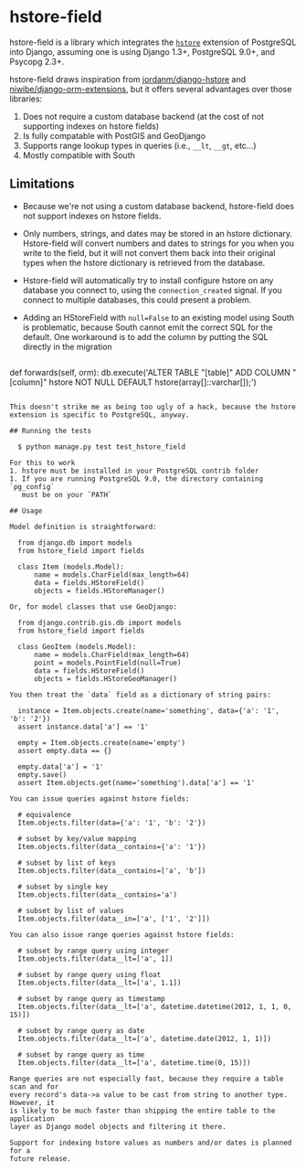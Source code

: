 # hstore-field

hstore-field is a library which integrates the 
[`hstore`](http://www.postgresql.org/docs/9.0/interactive/hstore.html)
extension of PostgreSQL into Django, assuming one is using Django 1.3+, 
PostgreSQL 9.0+, and Psycopg 2.3+.

hstore-field draws inspiration from 
[jordanm/django-hstore](http://github.com/jordanm/django-hstore) and 
[niwibe/django-orm-extensions](https://github.com/niwibe/django-orm-extensions), 
but it offers several advantages over those libraries:

 1. Does not require a custom database backend (at the cost of not supporting 
    indexes on hstore fields)
 1. Is fully compatable with PostGIS and GeoDjango
 1. Supports range lookup types in queries (i.e., `__lt`, `__gt`, etc...)
 1. Mostly compatible with South

## Limitations

- Because we're not using a custom database backend, hstore-field does not 
  support indexes on hstore fields.
- Only numbers, strings, and dates may be stored in an hstore dictionary. 
  Hstore-field will convert numbers and dates to strings for you when you write 
  to the field, but it will not convert them back into their original types when 
  the hstore dictionary is retrieved from the database.
- Hstore-field will automatically try to install configure hstore on any 
  database you connect to, using the `connection_created` signal. If you connect 
  to multiple databases, this could present a problem.
- Adding an HStoreField with `null=False` to an existing model using South is 
  problematic, because South cannot emit the correct SQL for the default. One
  workaround is to add the column by putting the SQL directly in the migration
    
  ```
def forwards(self, orm):
    db.execute('ALTER TABLE "[table]" ADD COLUMN "[column]" hstore NOT NULL DEFAULT hstore(array[]::varchar[]);')
  ```
  
  This doesn't strike me as being too ugly of a hack, because the hstore 
  extension is specific to PostgreSQL, anyway. 

## Running the tests

    $ python manage.py test test_hstore_field 
    
  For this to work
  1. hstore must be installed in your PostgreSQL contrib folder
  1. If you are running PostgreSQL 9.0, the directory containing `pg_config` 
     must be on your `PATH`

## Usage

Model definition is straightforward:

    from django.db import models
    from hstore_field import fields

    class Item (models.Model):
        name = models.CharField(max_length=64)
        data = fields.HStoreField()
        objects = fields.HStoreManager()

Or, for model classes that use GeoDjango:

    from django.contrib.gis.db import models
    from hstore_field import fields
    
    class GeoItem (models.Model):
        name = models.CharField(max_length=64)
        point = models.PointField(null=True)
        data = fields.HStoreField()
        objects = fields.HStoreGeoManager()

You then treat the `data` field as a dictionary of string pairs:

    instance = Item.objects.create(name='something', data={'a': '1', 'b': '2'})
    assert instance.data['a'] == '1'

    empty = Item.objects.create(name='empty')
    assert empty.data == {}

    empty.data['a'] = '1'
    empty.save()
    assert Item.objects.get(name='something').data['a'] == '1'

You can issue queries against hstore fields:

    # equivalence
    Item.objects.filter(data={'a': '1', 'b': '2'})

    # subset by key/value mapping
    Item.objects.filter(data__contains={'a': '1'})

    # subset by list of keys
    Item.objects.filter(data__contains=['a', 'b'])

    # subset by single key
    Item.objects.filter(data__contains='a')
    
    # subset by list of values
    Item.objects.filter(data__in=['a', ['1', '2']])

You can also issue range queries against hstore fields:
    
    # subset by range query using integer
    Item.objects.filter(data__lt=['a', 1])
    
    # subset by range query using float
    Item.objects.filter(data__lt=['a', 1.1])

    # subset by range query as timestamp
    Item.objects.filter(data__lt=['a', datetime.datetime(2012, 1, 1, 0, 15)])
    
    # subset by range query as date
    Item.objects.filter(data__lt=['a', datetime.date(2012, 1, 1)])
    
    # subset by range query as time
    Item.objects.filter(data__lt=['a', datetime.time(0, 15)])
    
Range queries are not especially fast, because they require a table scan and for 
every record's data->a value to be cast from string to another type. However, it 
is likely to be much faster than shipping the entire table to the application 
layer as Django model objects and filtering it there.

Support for indexing hstore values as numbers and/or dates is planned for a 
future release.
